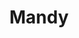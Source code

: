 ---
title: Mandy
date: 
draft: false

# descripcion
description : Hache

materials: Plata 925

color: Plateado

dimensions: 0,8 cm

code: 01-03-0276

type: "Aros"

categories: []

price: $3.620,00

price_eftvo: $3.080,00

# Images
# first image will be shown in the product page
images:
  # - image: "images/path_to_image"
  # La ubicacion de las imagenes es imagenes/Aros/Aros.Microcubic/01-03-0276-mandy
  - image: "./images/aros/microcubic/01-03-0276-hache_a.jpeg"
  - image: "./images/aros/microcubic/01-03-0276-hache_b.jpeg"
---